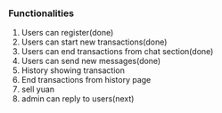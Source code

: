 ### Functionalities

1.  Users can register(done)
2.  Users can start new transactions(done)
3. Users can end transactions from chat section(done)
4. Users can send new messages(done)
5. History showing transaction
6. End transactions from history page
7. sell yuan
8. admin can reply to users(next)